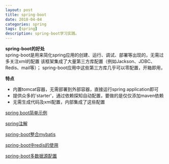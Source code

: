 ```yaml
---
layout: post
title: spring-boot
date: 2018-04-04
categories: spring
tags: [spring]
description: spring-boot学习实践。
---
```


**spring-boot的好处**<br/>
spring-boot是用来简化spring应用的创建、运行、调试、部署等出现的，无需过多关注xml的配置
该框架集成了大量第三方库配置（例如Jackson、JDBC、Redis、mail等）；
spring-boot应用中这些第三方库几乎可以零配置，开箱即用，

**特点**<br/>
- 内置tomcat容器，无需部署到外部容器，直接运行spring application即可
- 提供众多的'starter'，通过依赖探知自动配置，要做的是仅仅添加maven依赖
- 无需生成代码及xml配置，内部集成了这些配置

[spring boot简单示例](https://github.com/jianvhen/spring-boot-learning-example)

[spring注解](http://boopro.cn/spring/2018/04/04/spring-annotation/)

[spring-boot整合mybatis](http://boopro.cn/spring/2018/04/09/spring-boot-mybatis/)

[spring-boot中redis的使用](http://boopro.cn/spring/2018/04/10/spring-boot-redis/)

[spring-boot多数据源配置](http://boopro.cn/spring/2018/04/16/spring-boot-mybatis-mutil-datasources/)
